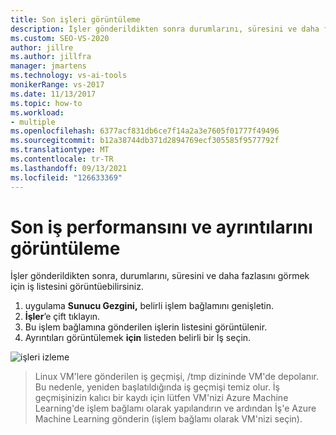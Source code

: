 ```yaml
---
title: Son işleri görüntüleme
description: İşler gönderildikten sonra durumlarını, süresini ve daha fazlasını görmek için iş listesini görüntüleyebilirsiniz.
ms.custom: SEO-VS-2020
author: jillre
ms.author: jillfra
manager: jmartens
ms.technology: vs-ai-tools
monikerRange: vs-2017
ms.date: 11/13/2017
ms.topic: how-to
ms.workload:
- multiple
ms.openlocfilehash: 6377acf831db6ce7f14a2a3e7605f01777f49496
ms.sourcegitcommit: b12a38744db371d2894769ecf305585f9577792f
ms.translationtype: MT
ms.contentlocale: tr-TR
ms.lasthandoff: 09/13/2021
ms.locfileid: "126633369"
---
```

# <a name="view-recent-job-performance-and-details"></a>Son iş performansını ve ayrıntılarını görüntüleme

İşler gönderildikten sonra, durumlarını, süresini ve daha fazlasını görmek için iş listesini görüntüebilirsiniz.

1. uygulama **Sunucu Gezgini,** belirli işlem bağlamını genişletin.
2. **İşler**’e çift tıklayın.
3. Bu işlem bağlamına gönderilen işlerin listesini görüntülenir.
4. Ayrıntıları görüntülemek **için** listeden belirli bir İş seçin.

![işleri izleme](media/job-details/monitor-jobs.png)

> Linux VM'lere gönderilen iş geçmişi, /tmp dizininde VM'de depolanır. Bu nedenle, yeniden başlatıldığında iş geçmişi temiz olur. İş geçmişinizin kalıcı bir kaydı için lütfen VM'nizi Azure Machine Learning'de işlem bağlamı olarak yapılandırın ve ardından İş'e Azure Machine Learning gönderin (işlem bağlamı olarak VM'nizi seçin).
